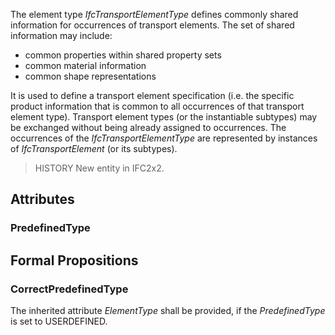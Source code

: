 The element type _IfcTransportElementType_ defines commonly shared information for occurrences of transport elements. The set of shared information may include:

* common properties within shared property sets
* common material information
* common shape representations



<!-- end of short definition -->

It is used to define a transport element specification (i.e. the specific product information that is common to all occurrences of that transport element type). Transport element types (or the instantiable subtypes) may be exchanged without being already assigned to occurrences.
The occurrences of the _IfcTransportElementType_ are represented by instances of _IfcTransportElement_ (or its subtypes).

> HISTORY New entity in IFC2x2.

## Attributes

### PredefinedType


## Formal Propositions

### CorrectPredefinedType
The inherited attribute _ElementType_ shall be provided, if the _PredefinedType_ is set to USERDEFINED.

